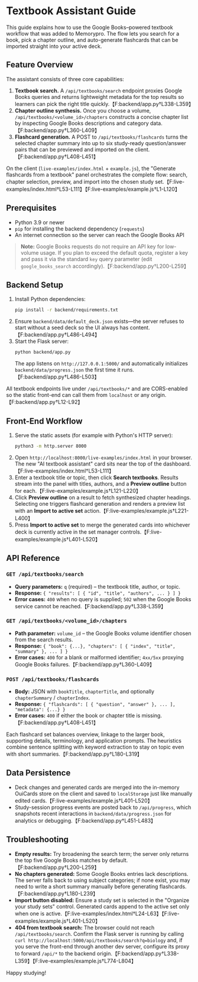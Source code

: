 # Textbook Assistant Guide

This guide explains how to use the Google Books–powered textbook workflow that was added to Memorypro. The flow lets you search for a book, pick a chapter outline, and auto-generate flashcards that can be imported straight into your active deck.

## Feature Overview

The assistant consists of three core capabilities:

1. **Textbook search.** A `/api/textbooks/search` endpoint proxies Google Books queries and returns lightweight metadata for the top results so learners can pick the right title quickly.【F:backend/app.py†L338-L359】
2. **Chapter outline synthesis.** Once you choose a volume, `/api/textbooks/<volume_id>/chapters` constructs a concise chapter list by inspecting Google Books descriptions and category data.【F:backend/app.py†L360-L409】
3. **Flashcard generation.** A POST to `/api/textbooks/flashcards` turns the selected chapter summary into up to six study-ready question/answer pairs that can be previewed and imported on the client.【F:backend/app.py†L408-L451】

On the client (`live-examples/index.html` + `example.js`), the "Generate flashcards from a textbook" panel orchestrates the complete flow: search, chapter selection, preview, and import into the chosen study set.【F:live-examples/index.html†L53-L111】【F:live-examples/example.js†L1-L120】

## Prerequisites

- Python 3.9 or newer
- `pip` for installing the backend dependency (`requests`)
- An internet connection so the server can reach the Google Books API

> **Note:** Google Books requests do not require an API key for low-volume usage. If you plan to exceed the default quota, register a key and pass it via the standard `key` query parameter (edit `google_books_search` accordingly).【F:backend/app.py†L200-L259】

## Backend Setup

1. Install Python dependencies:
   ```bash
   pip install -r backend/requirements.txt
   ```
2. Ensure `backend/data/default_deck.json` exists—the server refuses to start without a seed deck so the UI always has content.【F:backend/app.py†L486-L494】
3. Start the Flask server:
   ```bash
   python backend/app.py
   ```
   The app listens on `http://127.0.0.1:5000/` and automatically initializes `backend/data/progress.json` the first time it runs.【F:backend/app.py†L486-L503】

All textbook endpoints live under `/api/textbooks/*` and are CORS-enabled so the static front-end can call them from `localhost` or any origin.【F:backend/app.py†L12-L92】

## Front-End Workflow

1. Serve the static assets (for example with Python's HTTP server):
   ```bash
   python3 -m http.server 8000
   ```
2. Open `http://localhost:8000/live-examples/index.html` in your browser. The new "AI textbook assistant" card sits near the top of the dashboard.【F:live-examples/index.html†L53-L111】
3. Enter a textbook title or topic, then click **Search textbooks**. Results stream into the panel with titles, authors, and a **Preview outline** button for each.【F:live-examples/example.js†L121-L220】
4. Click **Preview outline** on a result to fetch synthesized chapter headings. Selecting one triggers flashcard generation and renders a preview list with an **Import to active set** action.【F:live-examples/example.js†L221-L400】
5. Press **Import to active set** to merge the generated cards into whichever deck is currently active in the set manager controls.【F:live-examples/example.js†L401-L520】

## API Reference

### `GET /api/textbooks/search`
- **Query parameters:** `q` (required) – the textbook title, author, or topic.
- **Response:** `{ "results": [ { "id", "title", "authors", ... } ] }`
- **Error cases:** `400` when no query is supplied; `502` when the Google Books service cannot be reached.【F:backend/app.py†L338-L359】

### `GET /api/textbooks/<volume_id>/chapters`
- **Path parameter:** `volume_id` – the Google Books volume identifier chosen from the search results.
- **Response:** `{ "book": {...}, "chapters": [ { "index", "title", "summary" }, ... ] }`
- **Error cases:** `400` for a blank or malformed identifier; `4xx/5xx` proxying Google Books failures.【F:backend/app.py†L360-L409】

### `POST /api/textbooks/flashcards`
- **Body:** JSON with `bookTitle`, `chapterTitle`, and optionally `chapterSummary` / `chapterIndex`.
- **Response:** `{ "flashcards": [ { "question", "answer" }, ... ], "metadata": {...} }`
- **Error cases:** `400` if either the book or chapter title is missing.【F:backend/app.py†L408-L451】

Each flashcard set balances overview, linkage to the larger book, supporting details, terminology, and application prompts. The heuristics combine sentence splitting with keyword extraction to stay on topic even with short summaries.【F:backend/app.py†L180-L319】

## Data Persistence

- Deck changes and generated cards are merged into the in-memory OuiCards store on the client and saved to `localStorage` just like manually edited cards.【F:live-examples/example.js†L401-L520】
- Study-session progress events are posted back to `/api/progress`, which snapshots recent interactions in `backend/data/progress.json` for analytics or debugging.【F:backend/app.py†L451-L483】

## Troubleshooting

- **Empty results:** Try broadening the search term; the server only returns the top five Google Books matches by default.【F:backend/app.py†L200-L259】
- **No chapters generated:** Some Google Books entries lack descriptions. The server falls back to using subject categories; if none exist, you may need to write a short summary manually before generating flashcards.【F:backend/app.py†L180-L239】
- **Import button disabled:** Ensure a study set is selected in the "Organize your study sets" control. Generated cards append to the active set only when one is active.【F:live-examples/index.html†L24-L63】【F:live-examples/example.js†L401-L520】
- **404 from textbook search:** The browser could not reach `/api/textbooks/search`. Confirm the Flask server is running by calling `curl http://localhost:5000/api/textbooks/search?q=biology` and, if you serve the front-end through another dev server, configure its proxy to forward `/api/*` to the backend origin.【F:backend/app.py†L338-L359】【F:live-examples/example.js†L774-L804】

Happy studying!
